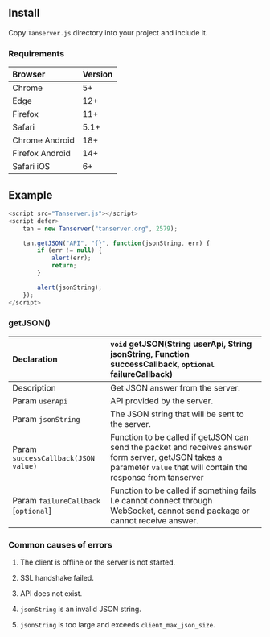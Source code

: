 ## Install

Copy `Tanserver.js` directory into your project and include it.

### Requirements

| Browser         | Version
| :---------------| :---------------
| Chrome          | 5+
| Edge            | 12+
| Firefox         | 11+
| Safari          | 5.1+
| Chrome Android  | 18+
| Firefox Android | 14+
| Safari iOS      | 6+


## Example

```javascript
<script src="Tanserver.js"></script>
<script defer>
    tan = new Tanserver("tanserver.org", 2579);

    tan.getJSON("API", "{}", function(jsonString, err) {
        if (err != null) {
            alert(err);
            return;
        }

        alert(jsonString);
    });
</script>
```

### getJSON()

| Declaration                           | `void` getJSON(String userApi, String jsonString, Function successCallback, `optional` failureCallback)
| :------                               | :------
| Description                           | Get JSON answer from the server.
| Param `userApi`                       | API provided by the server.
| Param `jsonString`                    | The JSON string that will be sent to the server.
| Param `successCallback(JSON value)`   | Function to be called if getJSON can send the packet and receives answer form server, getJSON takes a parameter `value` that will contain the response from tanserver
| Param `failureCallback` [`optional`]  | Function to be called if something fails I.e cannot connect through WebSocket, cannot send package or cannot receive answer.

### Common causes of errors

1. The client is offline or the server is not started.

2. SSL handshake failed.

3. API does not exist.

4. `jsonString` is an invalid JSON string.

5. `jsonString` is too large and exceeds `client_max_json_size`.
